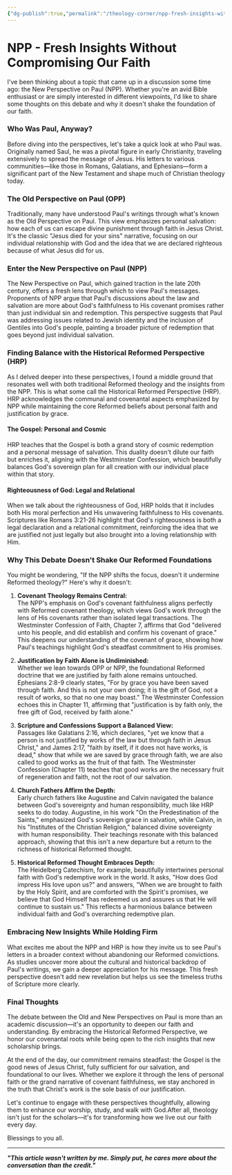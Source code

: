 ```yaml
---
{"dg-publish":true,"permalink":"/theology-corner/npp-fresh-insights-without-compromising-our-faith/"}
---
```


# NPP - Fresh Insights Without Compromising Our Faith
I've been thinking about a topic that came up in a discussion some time ago: the New Perspective on Paul (NPP). Whether you're an avid Bible enthusiast or are simply interested in different viewpoints, I'd like to share some thoughts on this debate and why it doesn't shake the foundation of our faith.

### Who Was Paul, Anyway?
Before diving into the perspectives, let's take a quick look at who Paul was. Originally named Saul, he was a pivotal figure in early Christianity, traveling extensively to spread the message of Jesus. His letters to various communities—like those in Romans, Galatians, and Ephesians—form a significant part of the New Testament and shape much of Christian theology today.

### The Old Perspective on Paul (OPP)
Traditionally, many have understood Paul's writings through what's known as the Old Perspective on Paul. This view emphasizes personal salvation: how each of us can escape divine punishment through faith in Jesus Christ. It's the classic "Jesus died for your sins" narrative, focusing on our individual relationship with God and the idea that we are declared righteous because of what Jesus did for us.

### Enter the New Perspective on Paul (NPP)
The New Perspective on Paul, which gained traction in the late 20th century, offers a fresh lens through which to view Paul's messages. Proponents of NPP argue that Paul's discussions about the law and salvation are more about God's faithfulness to His covenant promises rather than just individual sin and redemption. This perspective suggests that Paul was addressing issues related to Jewish identity and the inclusion of Gentiles into God's people, painting a broader picture of redemption that goes beyond just individual salvation.

### Finding Balance with the Historical Reformed Perspective (HRP)
As I delved deeper into these perspectives, I found a middle ground that resonates well with both traditional Reformed theology and the insights from the NPP. This is what some call the Historical Reformed Perspective (HRP). HRP acknowledges the communal and covenantal aspects emphasized by NPP while maintaining the core Reformed beliefs about personal faith and justification by grace.

#### The Gospel: Personal and Cosmic
HRP teaches that the Gospel is both a grand story of cosmic redemption and a personal message of salvation. This duality doesn't dilute our faith but enriches it, aligning with the Westminster Confession, which beautifully balances God's sovereign plan for all creation with our individual place within that story.

#### Righteousness of God: Legal and Relational
When we talk about the righteousness of God, HRP holds that it includes both His moral perfection and His unwavering faithfulness to His covenants. Scriptures like Romans 3:21-26 highlight that God's righteousness is both a legal declaration and a relational commitment, reinforcing the idea that we are justified not just legally but also brought into a loving relationship with Him.

### Why This Debate Doesn't Shake Our Reformed Foundations
You might be wondering, "If the NPP shifts the focus, doesn't it undermine Reformed theology?" Here's why it doesn't:

1. **Covenant Theology Remains Central:**  
    The NPP's emphasis on God's covenant faithfulness aligns perfectly with Reformed covenant theology, which views God's work through the lens of His covenants rather than isolated legal transactions. The Westminster Confession of Faith, Chapter 7, affirms that God "delivered unto his people, and did establish and confirm his covenant of grace." This deepens our understanding of the covenant of grace, showing how Paul's teachings highlight God's steadfast commitment to His promises.
    
2. **Justification by Faith Alone is Undiminished:**  
    Whether we lean towards OPP or NPP, the foundational Reformed doctrine that we are justified by faith alone remains untouched. Ephesians 2:8-9 clearly states, "For by grace you have been saved through faith. And this is not your own doing; it is the gift of God, not a result of works, so that no one may boast." The Westminster Confession echoes this in Chapter 11, affirming that "justification is by faith only, the free gift of God, received by faith alone."
    
3. **Scripture and Confessions Support a Balanced View:**  
    Passages like Galatians 2:16, which declares, "yet we know that a person is not justified by works of the law but through faith in Jesus Christ," and James 2:17, "faith by itself, if it does not have works, is dead," show that while we are saved by grace through faith, we are also called to good works as the fruit of that faith. The Westminster Confession (Chapter 11) teaches that good works are the necessary fruit of regeneration and faith, not the root of our salvation.
    
4. **Church Fathers Affirm the Depth:**  
    Early church fathers like Augustine and Calvin navigated the balance between God's sovereignty and human responsibility, much like HRP seeks to do today. Augustine, in his work "On the Predestination of the Saints," emphasized God's sovereign grace in salvation, while Calvin, in his "Institutes of the Christian Religion," balanced divine sovereignty with human responsibility. Their teachings resonate with this balanced approach, showing that this isn't a new departure but a return to the richness of historical Reformed thought.
    
5. **Historical Reformed Thought Embraces Depth:**  
    The Heidelberg Catechism, for example, beautifully intertwines personal faith with God's redemptive work in the world. It asks, "How does God impress His love upon us?" and answers, "When we are brought to faith by the Holy Spirit, and are comforted with the Spirit's promises, we believe that God Himself has redeemed us and assures us that He will continue to sustain us." This reflects a harmonious balance between individual faith and God's overarching redemptive plan.
    

### Embracing New Insights While Holding Firm
What excites me about the NPP and HRP is how they invite us to see Paul's letters in a broader context without abandoning our Reformed convictions. As studies uncover more about the cultural and historical backdrop of Paul's writings, we gain a deeper appreciation for his message. This fresh perspective doesn't add new revelation but helps us see the timeless truths of Scripture more clearly.

### Final Thoughts
The debate between the Old and New Perspectives on Paul is more than an academic discussion—it's an opportunity to deepen our faith and understanding. By embracing the Historical Reformed Perspective, we honor our covenantal roots while being open to the rich insights that new scholarship brings.

At the end of the day, our commitment remains steadfast: the Gospel is the good news of Jesus Christ, fully sufficient for our salvation, and foundational to our lives. Whether we explore it through the lens of personal faith or the grand narrative of covenant faithfulness, we stay anchored in the truth that Christ's work is the sole basis of our justification.

Let's continue to engage with these perspectives thoughtfully, allowing them to enhance our worship, study, and walk with God.After all, theology isn't just for the scholars—it's for transforming how we live out our faith every day.

Blessings to you all.

---
***"This article wasn't written by me. Simply put, he cares more about the conversation than the credit."***